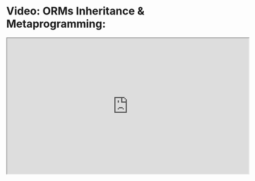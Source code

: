 # Video: ORMs Inheritance & Metaprogramming:

<iframe src="https://player.vimeo.com/video/594363480/?title=0&byline=0&portrait=0" width="640" height="360" allowfullscreen="allowfullscreen" allow="autoplay; fullscreen; picture-in-picture"></iframe>

